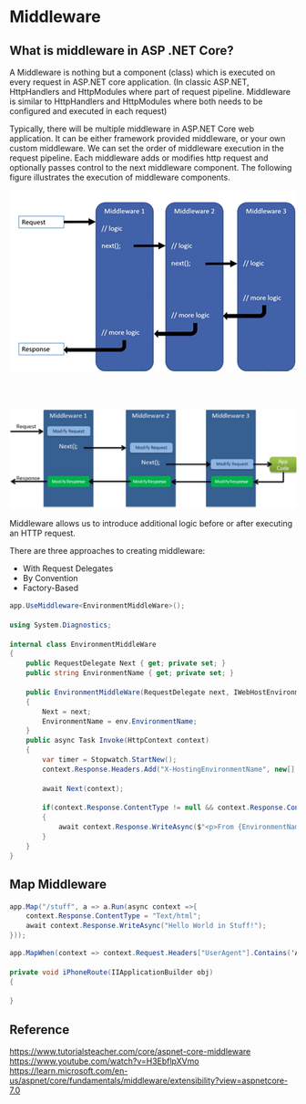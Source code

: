 # Middleware

## What is middleware in ASP .NET Core?

A Middleware is nothing but a component (class) which is executed on every request in ASP.NET core application. 
(In classic ASP.NET, HttpHandlers and HttpModules where part of request pipeline.  Middleware is similar to 
HttpHandlers and HttpModules where both needs to be configured and executed in each request)

Typically, there will be multiple middleware in ASP.NET Core web application. It can be either framework 
provided middleware, or your own custom middleware. We can set the order of middleware execution 
in the request pipeline. Each middleware adds or modifies http request and optionally passes control to the next
middleware component. The following figure illustrates the execution of middleware components.

![middleware-1](Images/middleware-1.jpg "middleware")

<br/>
<br/>

![middleware-2](Images/middleware-2.jpg "middleware")

Middleware allows us to introduce additional logic before or after executing an HTTP request.

There are three approaches to creating middleware:
- With Request Delegates
- By Convention
- Factory-Based

```c#
app.UseMiddleware<EnvironmentMiddleWare>();

using System.Diagnostics;

internal class EnvironmentMiddleWare
{
	public RequestDelegate Next { get; private set; }
	public string EnvironmentName { get; private set; }

	public EnvironmentMiddleWare(RequestDelegate next, IWebHostEnvironment env)
	{
		Next = next;
		EnvironmentName = env.EnvironmentName;
	}
	public async Task Invoke(HttpContext context)
	{
		var timer = Stopwatch.StartNew();
		context.Response.Headers.Add("X-HostingEnvironmentName", new[] { EnvironmentName });

		await Next(context);

		if(context.Response.ContentType != null && context.Response.ContentType.Contains("application/json"))
		{
			await context.Response.WriteAsync($"<p>From {EnvironmentName} in {timer.ElapsedMilliseconds} ms</p>");
		}
	}
}
```

## Map Middleware

```c#
app.Map("/stuff", a => a.Run(async context =>{
	context.Response.ContentType = "Text/html";
	await context.Response.WriteAsync("Hello World in Stuff!");
}));
```

```c#
app.MapWhen(context => context.Request.Headers["UserAgent"].Contains('Apple-iPhone'), iphoneRoute); 

private void iPhoneRoute(IIApplicationBuilder obj)
{

}
```

## Reference

https://www.tutorialsteacher.com/core/aspnet-core-middleware
https://www.youtube.com/watch?v=H3EbflpXVmo
https://learn.microsoft.com/en-us/aspnet/core/fundamentals/middleware/extensibility?view=aspnetcore-7.0
